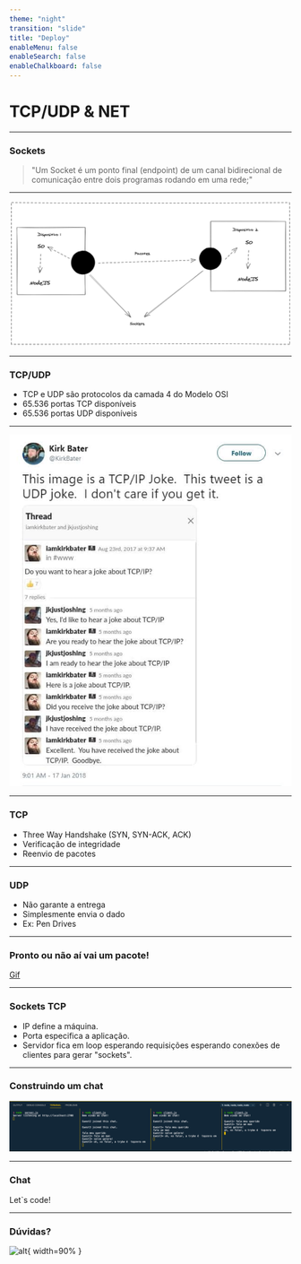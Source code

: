 ```yaml
---
theme: "night"
transition: "slide"
title: "Deploy"
enableMenu: false
enableSearch: false
enableChalkboard: false
---
```


# TCP/UDP & NET

---

### Sockets

> "Um Socket é um ponto final (endpoint) de um canal bidirecional de comunicação entre dois programas rodando em uma rede;"

---

![](images/sockets.png)

---

### TCP/UDP

* TCP e UDP são protocolos da camada 4 do Modelo OSI
* 65.536 portas TCP disponíveis
* 65.536 portas UDP disponíveis

---

![](images/udp-tcp-joke.jpeg)

---

### TCP

* Three Way Handshake (SYN, SYN-ACK, ACK)
* Verificação de integridade
* Reenvio de pacotes

---

### UDP

* Não garante a entrega
* Simplesmente envia o dado
* Ex: Pen Drives

---

### Pronto ou não aí vai um pacote! 

[Gif](https://media.giphy.com/media/R56D9r7oGPx96/giphy.gif)

---

### Sockets TCP

* IP define a máquina.  
* Porta especifica a aplicação.
* Servidor fica em loop esperando requisições esperando conexões de clientes para gerar "sockets".

---

### Construindo um chat

![](images/chat.png)

---

### Chat

Let`s code!

---

### Dúvidas?

![alt](https://media3.giphy.com/media/3o6MbudLhIoFwrkTQY/giphy.gif?cid=790b76117789c6161150915091725a365bdeac4e06fd01cd&rid=giphy.gif&ct=g){ width=90% }
